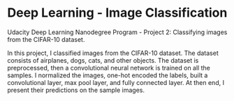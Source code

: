 # Deep Learning - Image Classification

Udacity Deep Learning Nanodegree Program - Project 2: Classifying images from the CIFAR-10 dataset.

In this project, I classified images from the CIFAR-10 dataset. The dataset consists of airplanes, dogs, cats, and other objects. The dataset is preprocessed, then a convolutional neural network is trained on all the samples. I normalized the images, one-hot encoded the labels, built a convolutional layer, max pool layer, and fully connected layer. At then end, I present their predictions on the sample images.
